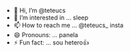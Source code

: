 - 👋 Hi, I’m @teteucs
- 👀 I’m interested in ... sleep
- 📫 How to reach me ... @teteucs_ insta
- 😄 Pronouns: ... panela
- ⚡ Fun fact: ... sou hetero👍



<!---
teteucs/teteucs is a ✨ special ✨ repository because its `README.md` (this file) appears on your GitHub profile.
You can click the Preview link to take a look at your changes.
--->

